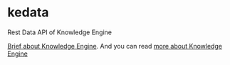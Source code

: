 # kedata
Rest Data API of Knowledge Engine

[Brief about Knowledge Engine](http://keepwork.com/leonliu/knowledgeengine/knowledge_engine_brief). And you can read [more about Knowledge Engine](http://keepwork.com/leonliu/knowledgeengine/index_en)
